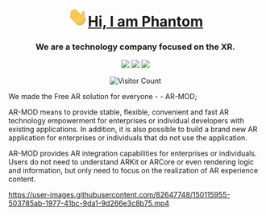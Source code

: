 # <h1 align="center"><img src="https://raw.githubusercontent.com/ABSphreak/ABSphreak/master/gifs/Hi.gif" width="40px">[Hi, I am Phantom](https://pphantomsxr.com/) </h1>
<h3 align="center">We are a technology company focused on the XR.</h3>

<div align="center">

[<img height="30" src="https://img.shields.io/badge/twitter-%231DA1F2.svg?&style=for-the-badge&logo=twitter&logoColor=white" />][twitter]
[<img height="30" src = "https://img.shields.io/badge/Youtube-%23E4405F.svg?&style=for-the-badge&logo=Youtube&logoColor=white">][Youtube] 
[<img height="30" src = "https://img.shields.io/badge/bilibili-%231DA1F2.svg?&style=for-the-badge&logo=bilibili&logoColor=white">][Bilibili] 

  
![Visitor Count](https://profile-counter.glitch.me/{Phantomxm2021}/count.svg)
  

</div>



We made the Free AR solution for everyone - - AR-MOD; 

AR-MOD means to provide stable, flexible, convenient and fast AR technology empowerment for enterprises or individual developers with existing applications. In addition, it is also possible to build a brand new AR application for enterprises or individuals that do not use the application.

AR-MOD provides AR integration capabilities for enterprises or individuals. Users do not need to understand ARKit or ARCore or even rendering logic and information, but only need to focus on the realization of AR experience content.

https://user-images.githubusercontent.com/82647748/150115955-503785ab-1977-41bc-9da1-9d266e3c8b75.mp4






[twitter]: https://twitter.com/Phantom74605762
[youtube]: https://www.youtube.com/channel/UCf98zocVgz1FGF6jgx4N-oA
[Hashnode]: https://ayushirawat.com
[gmail]: https://gmail.com
[linkedin]: https://www.linkedin.com/in/ayushi7rawat/
[Medium]: https://medium.com/@ayushi7rawat
[Facebook]: https://www.facebook.com/ayushi7rawat
[bilibili]: https://space.bilibili.com/1250162606
